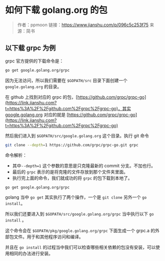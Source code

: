 # 如何下载 golang.org 的包
>
> 作者：ppmoon
> 链接：<https://www.jianshu.com/p/096c5c253f75>
> 来源：简书

## 以下载 grpc 为例

grpc 官方提供的下载命令是：

```bash
go get google.golang.org/grpc
```

因为无法访问，所以我们需要在 `$GOPATH/src` 目录下面创建一个 `google.golang.org` 的目录。

在 github 上找到对应的 grpc 的包，[https://github.com/grpc/grpc-go](https://link.jianshu.com?t=https%3A%2F%2Fgithub.com%2Fgrpc%2Fgrpc-go)，其实 [google.golang.org](https://link.jianshu.com?t=http%3A%2F%2Fgoogle.golang.org) 对应的就是 [https://github.com/grpc/grpc-go](https://link.jianshu.com?t=https%3A%2F%2Fgithub.com%2Fgrpc%2Fgrpc-go)

然后我们进入到 `$GOPATH/src/google.golang.org` 这个目录。执行 git 命令

```bash
git clone --depth=1 https://github.com/grpc/grpc-go.git grpc
```

命令解析：

* 其中`--depth=1` 这个参数的意思是只克隆最新的 commit 分支。不加也行。
* 最后的 `grpc` 表示的是将克隆的文件存放到那个文件夹里面。
* 执行完上面的命令，我们就成功的将 `grpc` 的包下载到本地了。

```bash
go get google.golang.org/grpc
```

golang 当中 `go get` 其实执行了两个操作，一个是 `git clone` 另外一个 `go install`。

所以我们还要进入到 `$GOPATH/src/google.golang.org/grpc` 当中执行以下 `go install` 。

这个命令会在 `$GOPATH/pkg/google.golang.org/grpc` 下面生成一个 grpc.a 的外部包文件。用于和其他程序访问和编译。

并且在 `go install` 的过程当中我们可以检查哪些相关依赖的包没有安装，可以使用相同的办法进行安装。
